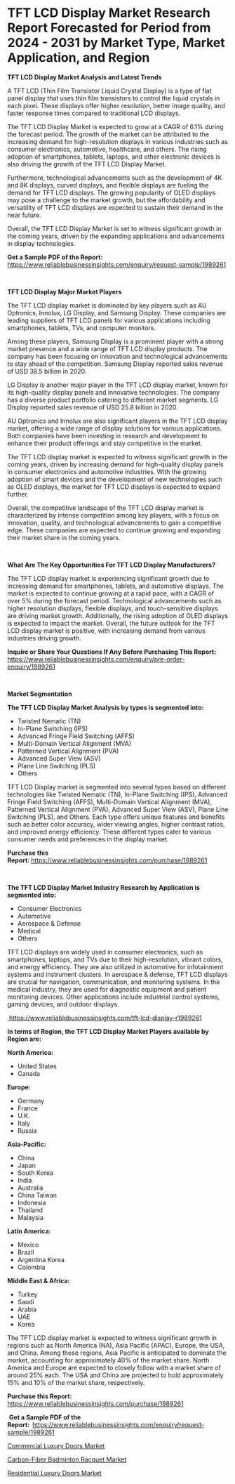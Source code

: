 <p><h1>TFT LCD Display Market Research Report Forecasted for Period from 2024 -  2031 by Market Type, Market Application, and Region</h1></p><p><strong>TFT LCD Display Market Analysis and Latest Trends</strong></p>
<p><p>A TFT LCD (Thin Film Transistor Liquid Crystal Display) is a type of flat panel display that uses thin film transistors to control the liquid crystals in each pixel. These displays offer higher resolution, better image quality, and faster response times compared to traditional LCD displays.</p><p>The TFT LCD Display Market is expected to grow at a CAGR of 6.1% during the forecast period. The growth of the market can be attributed to the increasing demand for high-resolution displays in various industries such as consumer electronics, automotive, healthcare, and others. The rising adoption of smartphones, tablets, laptops, and other electronic devices is also driving the growth of the TFT LCD Display Market.</p><p>Furthermore, technological advancements such as the development of 4K and 8K displays, curved displays, and flexible displays are fueling the demand for TFT LCD displays. The growing popularity of OLED displays may pose a challenge to the market growth, but the affordability and versatility of TFT LCD displays are expected to sustain their demand in the near future.</p><p>Overall, the TFT LCD Display Market is set to witness significant growth in the coming years, driven by the expanding applications and advancements in display technologies.</p></p>
<p><strong>Get a Sample PDF of the Report:&nbsp;</strong> <a href="https://www.reliablebusinessinsights.com/enquiry/request-sample/1989261">https://www.reliablebusinessinsights.com/enquiry/request-sample/1989261</a></p>
<p>&nbsp;</p>
<p><strong>TFT LCD Display Major Market Players</strong></p>
<p><p>The TFT LCD display market is dominated by key players such as AU Optronics, Innolux, LG Display, and Samsung Display. These companies are leading suppliers of TFT LCD panels for various applications including smartphones, tablets, TVs, and computer monitors.</p><p>Among these players, Samsung Display is a prominent player with a strong market presence and a wide range of TFT LCD display products. The company has been focusing on innovation and technological advancements to stay ahead of the competition. Samsung Display reported sales revenue of USD 38.5 billion in 2020.</p><p>LG Display is another major player in the TFT LCD display market, known for its high-quality display panels and innovative technologies. The company has a diverse product portfolio catering to different market segments. LG Display reported sales revenue of USD 25.8 billion in 2020.</p><p>AU Optronics and Innolux are also significant players in the TFT LCD display market, offering a wide range of display solutions for various applications. Both companies have been investing in research and development to enhance their product offerings and stay competitive in the market.</p><p>The TFT LCD display market is expected to witness significant growth in the coming years, driven by increasing demand for high-quality display panels in consumer electronics and automotive industries. With the growing adoption of smart devices and the development of new technologies such as OLED displays, the market for TFT LCD displays is expected to expand further.</p><p>Overall, the competitive landscape of the TFT LCD display market is characterized by intense competition among key players, with a focus on innovation, quality, and technological advancements to gain a competitive edge. These companies are expected to continue growing and expanding their market share in the coming years.</p></p>
<p>&nbsp;</p>
<p><strong>What Are The Key Opportunities For TFT LCD Display Manufacturers?</strong></p>
<p><p>The TFT LCD display market is experiencing significant growth due to increasing demand for smartphones, tablets, and automotive displays. The market is expected to continue growing at a rapid pace, with a CAGR of over 5% during the forecast period. Technological advancements such as higher resolution displays, flexible displays, and touch-sensitive displays are driving market growth. Additionally, the rising adoption of OLED displays is expected to impact the market. Overall, the future outlook for the TFT LCD display market is positive, with increasing demand from various industries driving growth.</p></p>
<p><strong>Inquire or Share Your Questions If Any Before Purchasing This Report:</strong> <a href="https://www.reliablebusinessinsights.com/enquiry/pre-order-enquiry/1989261">https://www.reliablebusinessinsights.com/enquiry/pre-order-enquiry/1989261</a></p>
<p>&nbsp;</p>
<p><strong>Market Segmentation</strong></p>
<p><strong>The TFT LCD Display Market Analysis by types is segmented into:</strong></p>
<p><ul><li>Twisted Nematic (TN)</li><li>In-Plane Switching (IPS)</li><li>Advanced Fringe Field Switching (AFFS)</li><li>Multi-Domain Vertical Alignment (MVA)</li><li>Patterned Vertical Alignment (PVA)</li><li>Advanced Super View (ASV)</li><li>Plane Line Switching (PLS)</li><li>Others</li></ul></p>
<p><p>TFT LCD Display market is segmented into several types based on different technologies like Twisted Nematic (TN), In-Plane Switching (IPS), Advanced Fringe Field Switching (AFFS), Multi-Domain Vertical Alignment (MVA), Patterned Vertical Alignment (PVA), Advanced Super View (ASV), Plane Line Switching (PLS), and Others. Each type offers unique features and benefits such as better color accuracy, wider viewing angles, higher contrast ratios, and improved energy efficiency. These different types cater to various consumer needs and preferences in the display market.</p></p>
<p><strong>Purchase this Report:&nbsp;</strong><a href="https://www.reliablebusinessinsights.com/purchase/1989261">https://www.reliablebusinessinsights.com/purchase/1989261</a></p>
<p>&nbsp;</p>
<p><strong>The TFT LCD Display Market Industry Research by Application is segmented into:</strong></p>
<p><ul><li>Consumer Electronics</li><li>Automotive</li><li>Aerospace & Defense</li><li>Medical</li><li>Others</li></ul></p>
<p><p>TFT LCD displays are widely used in consumer electronics, such as smartphones, laptops, and TVs due to their high-resolution, vibrant colors, and energy efficiency. They are also utilized in automotive for infotainment systems and instrument clusters. In aerospace & defense, TFT LCD displays are crucial for navigation, communication, and monitoring systems. In the medical industry, they are used for diagnostic equipment and patient monitoring devices. Other applications include industrial control systems, gaming devices, and outdoor displays.</p></p>
<p><a href="https://www.reliablebusinessinsights.com/tft-lcd-display-r1989261">&nbsp;https://www.reliablebusinessinsights.com/tft-lcd-display-r1989261</a></p>
<p><strong>In terms of Region, the TFT LCD Display Market Players available by Region are:</strong></p>
<p>
    <p> <strong> North America: </strong>
        <ul>
            <li>United States</li>
            <li>Canada</li>
        </ul>
        </p> 
    <p> <strong> Europe: </strong>
        <ul>
            <li>Germany</li>
            <li>France</li>
            <li>U.K.</li>
            <li>Italy</li>
            <li>Russia</li>
        </ul>
        </p> 
    <p> <strong> Asia-Pacific: </strong>
        <ul>
            <li>China</li>
            <li>Japan</li>
            <li>South Korea</li>
            <li>India</li>
            <li>Australia</li>
            <li>China Taiwan</li>
            <li>Indonesia</li>
            <li>Thailand</li>
            <li>Malaysia</li>
        </ul>
        </p> 
    <p> <strong> Latin America: </strong>
        <ul>
            <li>Mexico</li>
            <li>Brazil</li>
            <li>Argentina Korea</li>
            <li>Colombia</li>
        </ul>
        </p> 
    <p> <strong> Middle East & Africa: </strong>
        <ul>
            <li>Turkey</li>
            <li>Saudi</li>
            <li>Arabia</li>
            <li>UAE</li>
            <li>Korea</li>
        </ul>
    </p>
    </p>
<p><p>The TFT LCD display market is expected to witness significant growth in regions such as North America (NA), Asia Pacific (APAC), Europe, the USA, and China. Among these regions, Asia Pacific is anticipated to dominate the market, accounting for approximately 40% of the market share. North America and Europe are expected to closely follow with a market share of around 25% each. The USA and China are projected to hold approximately 15% and 10% of the market share, respectively.</p></p>
<p><strong>Purchase this Report: </strong><a href="https://www.reliablebusinessinsights.com/purchase/1989261">https://www.reliablebusinessinsights.com/purchase/1989261</a></p>
<p>&nbsp;<strong>Get a Sample PDF of the Report:&nbsp;&nbsp;</strong><a href="https://www.reliablebusinessinsights.com/enquiry/request-sample/1989261">https://www.reliablebusinessinsights.com/enquiry/request-sample/1989261</a></p>
<p><strong></strong></p>
<p><p><a href="https://github.com/muhammadasraf467/Market-Research-Report-List-1/blob/main/commercial-luxury-doors-market.md">Commercial Luxury Doors Market</a></p><p><a href="https://github.com/khkjaxbn36/Market-Research-Report-List-1/blob/main/carbon-fiber-badminton-racquet-market.md">Carbon-Fiber Badminton Racquet Market</a></p><p><a href="https://github.com/sosoelmasry38/Market-Research-Report-List-1/blob/main/residential-luxury-doors-market.md">Residential Luxury Doors Market</a></p></p>
